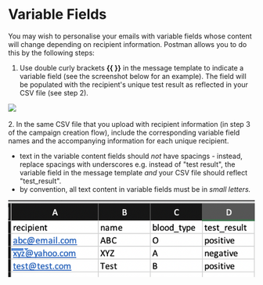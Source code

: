 # Variable Fields

You may wish to personalise your emails with variable fields whose content will change depending on recipient information. Postman allows you to do this by the following steps:

1. Use double curly brackets **\{{    \}}** in the message template to indicate a variable field (see the screenshot below for an example). The field will be populated with the recipient's unique test result as reflected in your CSV file (see step 2).

&#x20;![](https://lh5.googleusercontent.com/Z--1ojvTKY98Cko2gmyaVtgKjiSiLoJz-9tng6PnYkr7YXO-kwS2ZQ-59hCQaY5jfILe\_91Z96lOh6m9g3xevYgePbxVFMXrqAJaIblXHDFrHalM8FQeg0KlvuqsjWV0BFzVNadb7lXoP29Cdcly5Yy9zA)

2\. In the same CSV file that you upload with recipient information (in step 3 of the campaign creation flow), include the corresponding variable field names and the accompanying information for each unique recipient.

* text in the variable content fields should _not_ have spacings - instead, replace spacings with underscores e.g. instead of "test result", the variable field in the message template _and_ your CSV file should reflect "test\_result".
* by convention, all text content in variable fields must be in _small letters._

![](<../../../.gitbook/assets/Screenshot 2022-08-22 at 2.46.21 PM.png>)
